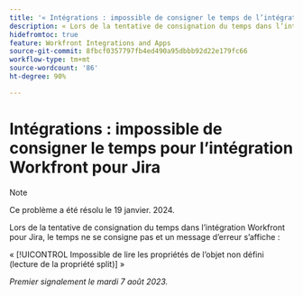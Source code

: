 ```yaml
---
title: '« Intégrations : impossible de consigner le temps de l’intégration Workfront pour Jira »'
description: « Lors de la tentative de consignation du temps dans l’intégration Workfront pour Jira, le temps ne se consigne pas et un message d’erreur s’affiche. »
hidefromtoc: true
feature: Workfront Integrations and Apps
source-git-commit: 8fbcf0357797fb4ed490a95dbbb92d22e179fc66
workflow-type: tm+mt
source-wordcount: '86'
ht-degree: 90%

---
```



# Intégrations : impossible de consigner le temps pour l’intégration Workfront pour Jira

>[!NOTE]
>
>Ce problème a été résolu le 19 janvier. 2024.

Lors de la tentative de consignation du temps dans l’intégration Workfront pour Jira, le temps ne se consigne pas et un message d’erreur s’affiche :

« [!UICONTROL Impossible de lire les propriétés de l’objet non défini (lecture de la propriété split)] »

_Premier signalement le mardi 7 août 2023._
